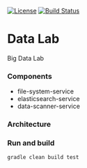 [![License](https://img.shields.io/badge/License-Apache%202.0-blue.svg)](https://opensource.org/licenses/Apache-2.0)
[![Build Status](https://travis-ci.org/jveverka/data-lab.svg?branch=master)](https://travis-ci.com/jveverka/data-lab.svg?token=GKfpyChfSfp1rNfoYwMM&branch=master)

# Data Lab
Big Data Lab

### Components
* file-system-service
* elasticsearch-service
* data-scanner-service

### Architecture

### Run and build
```
gradle clean build test
```

